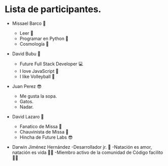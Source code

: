 # Lista de participantes.

- Missael Barco 🐍
  - Leer 📒
  - Programar en Python 🤖
  - Cosmología 🌌

- David Bubu 👾
  - Future Full Stack Developer 💻
  - I love JavaScript 💛
  - I like Volleyball 🏐


- Juan Perez 😎
  - Me gusta la sopa.
  - Gatos.
  - Nadar.

- David Lazaro 👺
  - Fanatico de Missa 🔮
  - Chauvinista de Missa 🚩
  - Hincha de Future Labs 😎

- Darwin Jiménez Hernández
  -Desarrollador jr. 👶
  -Natación es amor, natación es vida 🏊‍♂️
  -Miembro activo de la comunidad de Código facilito 🐊💖
  

